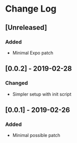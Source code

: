 # Change Log

## [Unreleased]
### Added
- Minimal Expo patch

## [0.0.2] - 2019-02-28
### Changed
- Simpler setup with init script

## [0.0.1] - 2019-02-26
### Added
- Minimal possible patch
